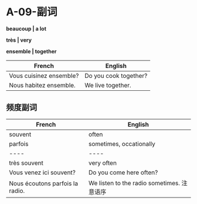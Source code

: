 # A-09-副词

**beaucoup | a lot**

**très | very**

**ensemble | together**

French | English
---- | ----
Vous cuisinez ensemble? | Do you cook together?
Nous habitez ensemble. | We live together.

## 频度副词

French | English
---- | ----
souvent | often
parfois | sometimes, occationally
---- | ----
très souvent | very often
Vous venez ici souvent? | Do you come here often?
Nous écoutons parfois la radio. | We listen to the radio sometimes. 注意语序